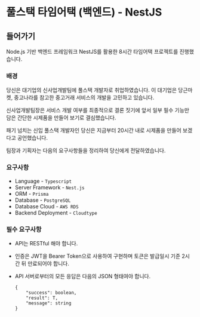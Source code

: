 # 풀스택 타임어택 (백엔드) - NestJS

## 들어가기
Node.js 기반 백엔드 프레임워크 NestJS를 활용한 8시간 타임어택 프로젝트를 진행했습니다.

### 배경
당신은 대기업의 신사업개발팀에 풀스택 개발자로 취업하였습니다. 이 대기업은 당근마켓, 중고나라를 참고한 중고거래 서비스의 개발을 고민하고 있습니다.

신사업개발팀장은 서비스 개발 여부를 최종적으로 결론 짓기에 앞서 일부 필수 기능만 담은 간단한 시제품을 만들어 보기로 결심했습니다.

패기 넘치는 신입 풀스택 개발자인 당신은 지금부터 20시간 내로 시제품을 만들어 보겠다고 공언했습니다.

팀장과 기획자는 다음의 요구사항들을 정리하여 당신에게 전달하였습니다.

### 요구사항
- Language - `Typescript`
- Server Framework - `Nest.js`
- ORM - `Prisma`
- Database - `PostgreSQL`
- Database Cloud - `AWS RDS`
- Backend Deployment - `Cloudtype`

### 필수 요구사항
- API는 RESTful 해야 합니다.
- 인증은 JWT을 Bearer Token으로 사용하여 구현하며 토큰은 발급일시 기준 2시간 뒤 만료되어야 합니다.
- API 서버로부터의 모든 응답은 다음의 JSON 형태여야 합니다.
    
    ```tsx
    {
    	"success": boolean,
    	"result": T,
    	"message": string
    }
    ```
